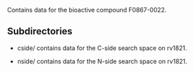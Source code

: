 Contains data for the bioactive compound F0867-0022.

## Subdirectories

- cside/ contains data for the C-side search space on rv1821.

- nside/ contains data for the N-side search space on rv1821.

